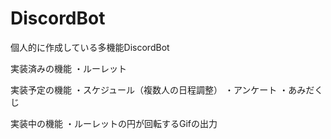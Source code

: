# DiscordBot

個人的に作成している多機能DiscordBot


実装済みの機能
・ルーレット

実装予定の機能
・スケジュール（複数人の日程調整）
・アンケート
・あみだくじ

実装中の機能
・ルーレットの円が回転するGifの出力
